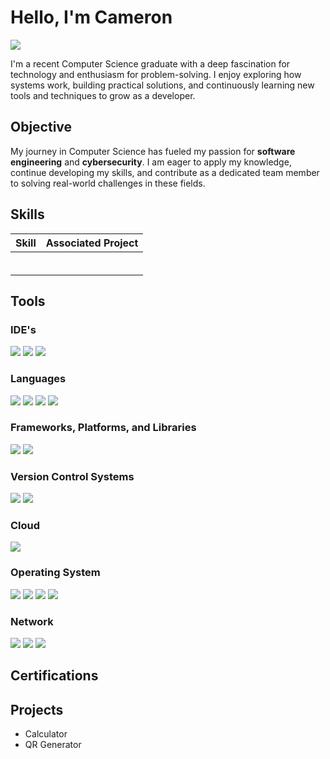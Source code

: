 # Hello, I'm Cameron
<a href="https://https://www.linkedin.com/in/cameron-devenport-4b2599196/"><img src="https://img.shields.io/badge/-LinkedIn-0072b1?&style=for-the-badge&logo=linkedin&logoColor=white" /></a>


I'm a recent Computer Science graduate with a deep fascination for technology and enthusiasm for problem-solving. I enjoy exploring how systems work, building practical solutions, and continuously learning new tools and techniques to grow as a developer. 

## Objective

My journey in Computer Science has fueled my passion for **software engineering** and **cybersecurity**. I am eager to apply my knowledge, continue developing my skills, and contribute as a dedicated team member to solving real-world challenges in these fields.  

## Skills

| Skill                                         | Associated Project         |
|-----------------------------------------------|----------------------------|
|                                               |                            |
|                                               |                            |
|                                               |                            |
|                                               |                            |
|                                               |                            |
|                                               |                            |

## Tools

### IDE's
<div>
    <img src="https://img.shields.io/badge/Visual%20Studio%20Code-0078d7.svg?style=for-the-badge&logo=visual-studio-code&logoColor=white"/>
    <img src="https://img.shields.io/badge/pycharm-143?style=for-the-badge&logo=pycharm&logoColor=black&color=black&labelColor=green"/>
    <img src="https://img.shields.io/badge/Eclipse-FE7A16.svg?style=for-the-badge&logo=Eclipse&logoColor=white"/>
   
</div>

### Languages
<div>
    <img src="https://img.shields.io/badge/java-%23ED8B00.svg?style=for-the-badge&logo=openjdk&logoColor=white"/>
    <img src="https://img.shields.io/badge/python-3670A0?style=for-the-badge&logo=python&logoColor=ffdd54"/>
    <img src="https://img.shields.io/badge/c-%2300599C.svg?style=for-the-badge&logo=c&logoColor=white"/>
    <img src="https://img.shields.io/badge/html5-%23E34F26.svg?style=for-the-badge&logo=html5&logoColor=white"/>
   
</div>

### Frameworks, Platforms, and Libraries
<div>
  
<img src="https://img.shields.io/badge/scrapy-%2360a839.svg?style=for-the-badge&logo=scrapy&logoColor=d1d2d3"/>
<img src="https://img.shields.io/badge/flask-%23000.svg?style=for-the-badge&logo=flask&logoColor=white"/>

</div>

### Version Control Systems
<div>
    <img src="https://img.shields.io/badge/github-%23121011.svg?style=for-the-badge&logo=github&logoColor=white"/>
    <img src="https://img.shields.io/badge/git-%23F05033.svg?style=for-the-badge&logo=git&logoColor=white"/>
   
</div>

### Cloud
<div>
   <img src="https://img.shields.io/badge/AWS-%23FF9900.svg?style=for-the-badge&logo=amazon-aws&logoColor=white"/>
   
</div>

### Operating System
<div>
    <img src="https://img.shields.io/badge/Linux-FCC624?style=for-the-badge&logo=linux&logoColor=black" />
    <img src="https://img.shields.io/badge/Ubuntu-E95420?style=for-the-badge&logo=ubuntu&logoColor=white"/>
    <img src="https://img.shields.io/badge/macOS-000000?style=for-the-badge&logo=apple&logoColor=white"/>
    <img src="https://img.shields.io/badge/Windows-0078D6?style=for-the-badge&logo=windows&logoColor=white"/>
   
</div>

### Network
<div>
    <img src="https://img.shields.io/badge/-Wireshark-1679A7?&style=for-the-badge&logo=Wireshark&logoColor=white" />
    <img src="https://img.shields.io/badge/Ghidra-FFA500?style=for-the-badge&logo=gnubash&logoColor=white"/>
    <img src="https://img.shields.io/badge/Metasploit-2E74B5?style=for-the-badge&logo=metasploit&logoColor=white)"/>
   
</div>




## Certifications
<div>
</div>

## Projects
- Calculator
- QR Generator
